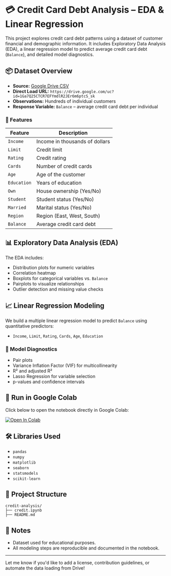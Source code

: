 # 💳 Credit Card Debt Analysis – EDA & Linear Regression

This project explores credit card debt patterns using a dataset of customer financial and demographic information. It includes Exploratory Data Analysis (EDA), a linear regression model to predict average credit card debt (`Balance`), and detailed model diagnostics.

## 📦 Dataset Overview

- **Source:** [Google Drive CSV](https://drive.google.com/file/d/1Ga7Q25CTCR7EFYmdlR2JEr6m6ptcS_sk/view?usp=sharing)
- **Direct Load URL:** `https://drive.google.com/uc?id=1Ga7Q25CTCR7EFYmdlR2JEr6m6ptcS_sk`
- **Observations:** Hundreds of individual customers
- **Response Variable:** `Balance` – average credit card debt per individual

### 🔢 Features

| Feature     | Description                          |
|------------|--------------------------------------|
| `Income`   | Income in thousands of dollars       |
| `Limit`    | Credit limit                         |
| `Rating`   | Credit rating                        |
| `Cards`    | Number of credit cards               |
| `Age`      | Age of the customer                  |
| `Education`| Years of education                   |
| `Own`      | House ownership (Yes/No)             |
| `Student`  | Student status (Yes/No)              |
| `Married`  | Marital status (Yes/No)              |
| `Region`   | Region (East, West, South)           |
| `Balance`  | Average credit card debt             |

## 📊 Exploratory Data Analysis (EDA)

The EDA includes:
- Distribution plots for numeric variables
- Correlation heatmap
- Boxplots for categorical variables vs. `Balance`
- Pairplots to visualize relationships
- Outlier detection and missing value checks

## 📈 Linear Regression Modeling

We build a multiple linear regression model to predict `Balance` using quantitative predictors:
- `Income`, `Limit`, `Rating`, `Cards`, `Age`, `Education`

### 🧪 Model Diagnostics

- Pair plots
- Variance Inflation Factor (VIF) for multicollinearity
- R² and adjusted R²
- Lasso Regression for variable selection
- p-values and confidence intervals

## 🚀 Run in Google Colab

Click below to open the notebook directly in Google Colab:

[![Open In Colab](https://colab.research.google.com/assets/colab-badge.svg)](https://colab.research.google.com/github/ivikassingh2/Credit-Rating/blob/main/credit_analysis.ipynb)

## 🛠️ Libraries Used

- `pandas`
- `numpy`
- `matplotlib`
- `seaborn`
- `statsmodels`
- `scikit-learn`

## 📁 Project Structure

```
credit-analysis/
├── credit.ipynb
├── README.md

```

## 📌 Notes

- Dataset used for educational purposes.
- All modeling steps are reproducible and documented in the notebook.

---

Let me know if you'd like to add a license, contribution guidelines, or automate the data loading from Drive!
